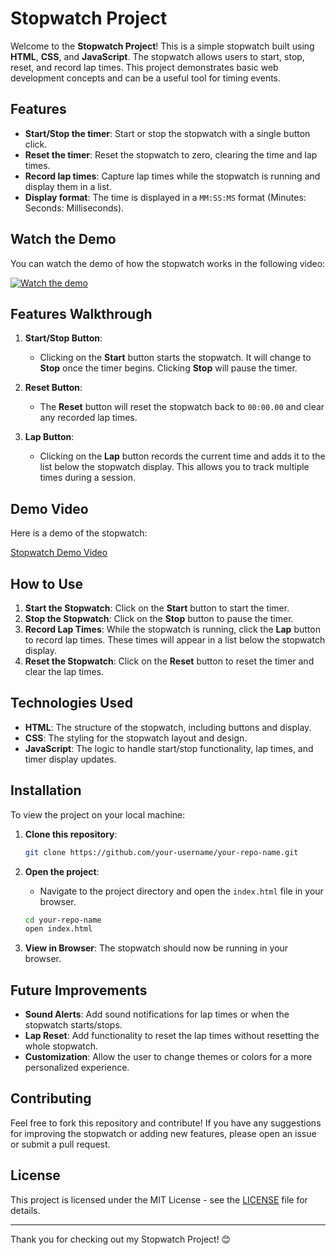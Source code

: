 # Stopwatch Project

Welcome to the **Stopwatch Project**! This is a simple stopwatch built using **HTML**, **CSS**, and **JavaScript**. The stopwatch allows users to start, stop, reset, and record lap times. This project demonstrates basic web development concepts and can be a useful tool for timing events.

## Features

- **Start/Stop the timer**: Start or stop the stopwatch with a single button click.
- **Reset the timer**: Reset the stopwatch to zero, clearing the time and lap times.
- **Record lap times**: Capture lap times while the stopwatch is running and display them in a list.
- **Display format**: The time is displayed in a `MM:SS:MS` format (Minutes: Seconds: Milliseconds).

## Watch the Demo

You can watch the demo of how the stopwatch works in the following video:

[![Watch the demo](https://img.youtube.com/vi/your-video-id/0.jpg)](https://www.youtube.com/watch?v=your-video-id)

## Features Walkthrough

1. **Start/Stop Button**: 
   - Clicking on the **Start** button starts the stopwatch. It will change to **Stop** once the timer begins. Clicking **Stop** will pause the timer.
   
2. **Reset Button**: 
   - The **Reset** button will reset the stopwatch back to `00:00.00` and clear any recorded lap times.
   
3. **Lap Button**: 
   - Clicking on the **Lap** button records the current time and adds it to the list below the stopwatch display. This allows you to track multiple times during a session.

## Demo Video

Here is a demo of the stopwatch:

[Stopwatch Demo Video](https://github.com/your-username/your-repo-name/blob/main/demo-video.mp4)

## How to Use

1. **Start the Stopwatch**: Click on the **Start** button to start the timer.
2. **Stop the Stopwatch**: Click on the **Stop** button to pause the timer.
3. **Record Lap Times**: While the stopwatch is running, click the **Lap** button to record lap times. These times will appear in a list below the stopwatch display.
4. **Reset the Stopwatch**: Click on the **Reset** button to reset the timer and clear the lap times.

## Technologies Used

- **HTML**: The structure of the stopwatch, including buttons and display.
- **CSS**: The styling for the stopwatch layout and design.
- **JavaScript**: The logic to handle start/stop functionality, lap times, and timer display updates.

## Installation

To view the project on your local machine:

1. **Clone this repository**:

    ```bash
    git clone https://github.com/your-username/your-repo-name.git
    ```

2. **Open the project**:
    - Navigate to the project directory and open the `index.html` file in your browser.

    ```bash
    cd your-repo-name
    open index.html
    ```

3. **View in Browser**: The stopwatch should now be running in your browser.

## Future Improvements

- **Sound Alerts**: Add sound notifications for lap times or when the stopwatch starts/stops.
- **Lap Reset**: Add functionality to reset the lap times without resetting the whole stopwatch.
- **Customization**: Allow the user to change themes or colors for a more personalized experience.

## Contributing

Feel free to fork this repository and contribute! If you have any suggestions for improving the stopwatch or adding new features, please open an issue or submit a pull request.

## License

This project is licensed under the MIT License - see the [LICENSE](LICENSE) file for details.

---

Thank you for checking out my Stopwatch Project! 😊

